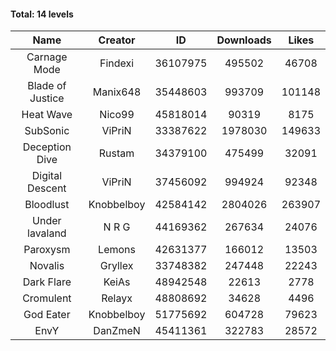 #### Total: 14 levels

| Name | Creator | ID | Downloads | Likes |
|:---:|:---:|:---:|:---:|:---:|
| Carnage Mode | Findexi | 36107975 | 495502 | 46708
| Blade of Justice | Manix648 | 35448603 | 993709 | 101148
| Heat Wave | Nico99 | 45818014 | 90319 | 8175
| SubSonic | ViPriN | 33387622 | 1978030 | 149633
| Deception Dive | Rustam | 34379100 | 475499 | 32091
| Digital Descent | ViPriN | 37456092 | 994924 | 92348
| Bloodlust | Knobbelboy | 42584142 | 2804026 | 263907
| Under lavaland | N R G | 44169362 | 267634 | 24076
| Paroxysm | Lemons | 42631377 | 166012 | 13503
| Novalis | Gryllex | 33748382 | 247448 | 22243
| Dark Flare | KeiAs | 48942548 | 22613 | 2778
| Cromulent | Relayx | 48808692 | 34628 | 4496
| God Eater | Knobbelboy | 51775692 | 604728 | 79623
| EnvY | DanZmeN | 45411361 | 322783 | 28572
